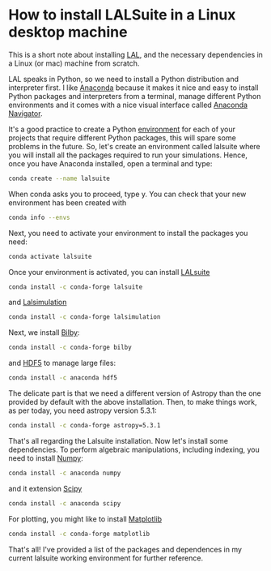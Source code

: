 # How to install LALSuite in a Linux desktop machine

This is a short note about installing [LAL](https://git.ligo.org/lscsoft/lalsuite), and the necessary dependencies in a Linux (or mac) machine from scratch. 

LAL speaks in Python, so we need to install a Python distribution and interpreter first. I like [Anaconda](https://docs.anaconda.com/free/anaconda/install/) because it makes it nice and easy to install Python packages and interpreters from a terminal, manage different Python environments and it comes with a nice visual interface called [Anaconda Navigator](https://docs.anaconda.com/free/navigator/install/). 

It's a good practice to create a Python [environment](https://conda.io/projects/conda/en/latest/user-guide/tasks/manage-environments.html#activating-an-environment) for each of your projects that require different Python packages, this will spare some problems in the future. So, let's create an environment called lalsuite where you will install all the packages required to run your simulations. Hence, once you have Anaconda installed, open a terminal and type: 

```bash
conda create --name lalsuite
```
When conda asks you to proceed, type y. You can check that your new environment has been created with

```bash
conda info --envs
```
Next, you need to activate your environment to install the packages you need:

```bash
conda activate lalsuite
```
Once your environment is activated, you can install [LALsuite](https://anaconda.org/conda-forge/lalsuite)
```bash
conda install -c conda-forge lalsuite
```
and [Lalsimulation](https://anaconda.org/conda-forge/lalsimulation)

```bash
conda install -c conda-forge lalsimulation
```
Next, we install [Bilby](https://anaconda.org/conda-forge/bilby/):
```bash
conda install -c conda-forge bilby
```
and [HDF5](https://anaconda.org/anaconda/hdf5) to manage large files:
```bash
conda install -c anaconda hdf5
```
The delicate part is that we need a different version of Astropy than the one provided by default with the above installation. Then, to make things work, as per today, you need astropy version 5.3.1:
```bash
conda install -c conda-forge astropy=5.3.1
```
That's all regarding the Lalsuite installation. Now let's install some dependencies. To perform algebraic manipulations, including indexing, you need to install [Numpy](https://anaconda.org/anaconda/numpy):
```bash
conda install -c anaconda numpy 
```
and it extension [Scipy](https://anaconda.org/anaconda/scipy)
```bash
conda install -c anaconda scipy
```
For plotting, you might like to install [Matplotlib](https://anaconda.org/conda-forge/matplotlib)
```bash
conda install -c conda-forge matplotlib
```
That's all! I've provided a list of the packages and dependences in my current lalsuite working environment for further reference.
